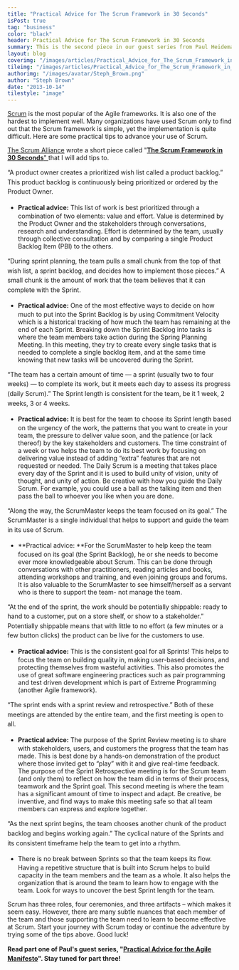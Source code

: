 ```yaml
---
title: "Practical Advice for The Scrum Framework in 30 Seconds"
isPost: true
tag: "business"
color: "black"
header: Practical Advice for The Scrum Framework in 30 Seconds
summary: This is the second piece in our guest series from Paul Heidema, Partner & Vice President of Training and Development at Berteig Consulting.
layout: blog
coverimg: "/images/articles/Practical_Advice_for_The_Scrum_Framework_in_30_Seconds/cover.jpg"
tileimg: "/images/articles/Practical_Advice_for_The_Scrum_Framework_in_30_Seconds/tile.jpg"
authorimg: "/images/avatar/Steph_Brown.png"
author: "Steph Brown"
date: "2013-10-14"
tilestyle: "image"
---
```


[Scrum](http://en.wikipedia.org/wiki/Scrum_(software_development)) is the most popular of the Agile frameworks. It is also one of the hardest to implement well. Many organizations have used Scrum only to find out that the Scrum framework is simple, yet the implementation is quite difficult. Here are some practical tips to advance your use of Scrum.

[The Scrum Alliance](http://www.scrumalliance.org/) wrote a short piece called "[**The Scrum Framework in 30 Seconds**" ](http://www.scrumalliance.org/why-scrum)that I will add tips to.</span>

<span style="line-height: 1.538em;">“A product owner creates a prioritized wish list called a product backlog.” This product backlog is continuously being prioritized or ordered by the Product Owner.</span>

*   <span style="line-height: 1.538em;">**Practical advice:** This list of work is best prioritized through a combination of two elements: value and effort. Value is determined by the Product Owner and the stakeholders through conversations, research and understanding. Effort is determined by the team, usually through collective consultation and by comparing a single Product Backlog Item (PBI) to the others.</span>

<span style="line-height: 1.538em;">“During sprint planning, the team pulls a small chunk from the top of that wish list, a sprint backlog, and decides how to implement those pieces.” A small chunk is the amount of work that the team believes that it can complete with the Sprint.</span>

*   <span style="line-height: 1.538em;">**Practical advice:** One of the most effective ways to decide on how much to put into the Sprint Backlog is by using Commitment Velocity which is a historical tracking of how much the team has remaining at the end of each Sprint. Breaking down the Sprint Backlog into tasks is where the team members take action during the Spring Planning Meeting. In this meeting, they try to create every single tasks that is needed to complete a single backlog item, and at the same time knowing that new tasks will be uncovered during the Sprint.</span>

<span style="line-height: 1.538em;">“The team has a certain amount of time — a sprint (usually two to four weeks) — to complete its work, but it meets each day to assess its progress (daily Scrum).” The Sprint length is consistent for the team, be it 1 week, 2 weeks, 3 or 4 weeks.</span>

*   <span style="line-height: 1.538em;">**Practical advice:** It is best for the team to choose its Sprint length based on the urgency of the work, the patterns that you want to create in your team, the pressure to deliver value soon, and the patience (or lack thereof) by the key stakeholders and customers. The time constraint of a week or two helps the team to do its best work by focusing on delivering value instead of adding “extra” features that are not requested or needed. The Daily Scrum is a meeting that takes place every day of the Sprint and it is used to build unity of vision, unity of thought, and unity of action. Be creative with how you guide the Daily Scrum. For example, you could use a ball as the talking item and then pass the ball to whoever you like when you are done.</span>

<span style="line-height: 1.538em;">“Along the way, the ScrumMaster keeps the team focused on its goal.” The ScrumMaster is a single individual that helps to support and guide the team in its use of Scrum.</span>

*   <span style="line-height: 1.538em;">**Practical advice: **For the ScrumMaster to help keep the team focused on its goal (the Sprint Backlog), he or she needs to become ever more knowledgeable about Scrum. This can be done through conversations with other practitioners, reading articles and books, attending workshops and training, and even joining groups and forums. It is also valuable to the ScrumMaster to see himself/herself as a servant who is there to support the team- not manage the team.</span>

<span style="line-height: 1.538em;">“At the end of the sprint, the work should be potentially shippable: ready to hand to a customer, put on a store shelf, or show to a stakeholder.” Potentially shippable means that with little to no effort (a few minutes or a few button clicks) the product can be live for the customers to use.</span>

*   <span style="line-height: 1.538em;">**Practical advice:** This is the consistent goal for all Sprints! This helps to focus the team on building quality in, making user-based decisions, and protecting themselves from wasteful activities. This also promotes the use of great software engineering practices such as pair programming and test driven development which is part of Extreme Programming (another Agile framework).</span>

<span style="line-height: 1.538em;">“The sprint ends with a sprint review and retrospective.” Both of these meetings are attended by the entire team, and the first meeting is open to all.</span>

*   <span style="line-height: 1.538em;">**Practical advice:** The purpose of the Sprint Review meeting is to share with stakeholders, users, and customers the progress that the team has made. This is best done by a hands-on demonstration of the product where those invited get to “play” with it and give real-time feedback. The purpose of the Sprint Retrospective meeting is for the Scrum team (and only them) to reflect on how the team did in terms of their process, teamwork and the Sprint goal. This second meeting is where the team has a significant amount of time to inspect and adapt. Be creative, be inventive, and find ways to make this meeting safe so that all team members can express and explore together.</span>

<span style="line-height: 1.538em;">“As the next sprint begins, the team chooses another chunk of the product backlog and begins working again.” The cyclical nature of the Sprints and its consistent timeframe help the team to get into a rhythm.</span>

*   <span style="line-height: 1.538em;">There is no break between Sprints so that the team keeps its flow. Having a repetitive structure that is built into Scrum helps to build capacity in the team members and the team as a whole. It also helps the organization that is around the team to learn how to engage with the team. Look for ways to uncover the best Sprint length for the team.</span>

Scrum has three roles, four ceremonies, and three artifacts – which makes it seem easy. However, there are many subtle nuances that each member of the team and those supporting the team need to learn to become effective at Scrum. Start your journey with Scrum today or continue the adventure by trying some of the tips above. Good luck!

**Read part one of Paul's guest series, <span style="line-height: 1.538em;">"</span>[Practical Advice for the Agile Manifesto](http://myplanetdigital.com/article/practical-advice-agile-manifesto)<span style="line-height: 1.538em;">". Stay tuned for part three!</span>**

